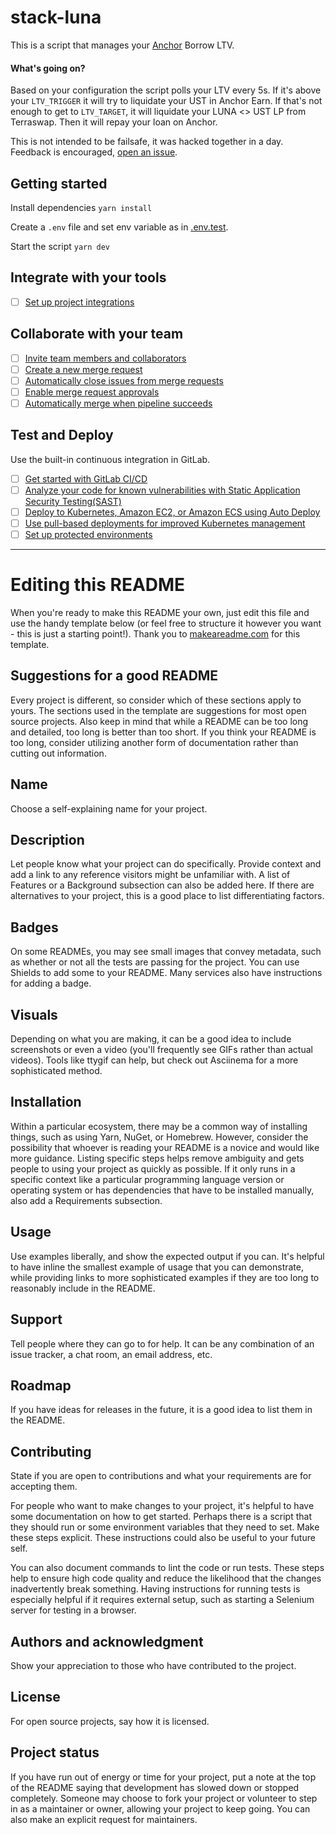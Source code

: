 # stack-luna

This is a script that manages your [Anchor](https://www.anchorprotocol.com/) Borrow LTV.

#### What's going on?

Based on your configuration the script polls your LTV every 5s. If it's above your `LTV_TRIGGER` it will try to liquidate your UST in Anchor Earn. If that's not enough to get to `LTV_TARGET`, it will liquidate your LUNA <> UST LP from Terraswap. Then it will repay your loan on Anchor.

This is not intended to be failsafe, it was hacked together in a day. Feedback is encouraged, [open an issue](https://gitlab.com/topher.ust/stack-luna/-/issues/new).

## Getting started

Install dependencies
`yarn install`


Create a `.env` file and set env variable as in [.env.test](./.env.test).


Start the script
`yarn dev`

## Integrate with your tools

- [ ] [Set up project integrations](https://gitlab.com/-/experiment/new_project_readme_content:aa667d57d072c18eb764cd99fdba009f?https://gitlab.com/topher.ust/stack-luna/-/settings/integrations)

## Collaborate with your team

- [ ] [Invite team members and collaborators](https://gitlab.com/-/experiment/new_project_readme_content:aa667d57d072c18eb764cd99fdba009f?https://docs.gitlab.com/ee/user/project/members/)
- [ ] [Create a new merge request](https://gitlab.com/-/experiment/new_project_readme_content:aa667d57d072c18eb764cd99fdba009f?https://docs.gitlab.com/ee/user/project/merge_requests/creating_merge_requests.html)
- [ ] [Automatically close issues from merge requests](https://gitlab.com/-/experiment/new_project_readme_content:aa667d57d072c18eb764cd99fdba009f?https://docs.gitlab.com/ee/user/project/issues/managing_issues.html#closing-issues-automatically)
- [ ] [Enable merge request approvals](https://gitlab.com/-/experiment/new_project_readme_content:aa667d57d072c18eb764cd99fdba009f?https://docs.gitlab.com/ee/user/project/merge_requests/approvals/)
- [ ] [Automatically merge when pipeline succeeds](https://gitlab.com/-/experiment/new_project_readme_content:aa667d57d072c18eb764cd99fdba009f?https://docs.gitlab.com/ee/user/project/merge_requests/merge_when_pipeline_succeeds.html)

## Test and Deploy

Use the built-in continuous integration in GitLab.

- [ ] [Get started with GitLab CI/CD](https://gitlab.com/-/experiment/new_project_readme_content:aa667d57d072c18eb764cd99fdba009f?https://docs.gitlab.com/ee/ci/quick_start/index.html)
- [ ] [Analyze your code for known vulnerabilities with Static Application Security Testing(SAST)](https://gitlab.com/-/experiment/new_project_readme_content:aa667d57d072c18eb764cd99fdba009f?https://docs.gitlab.com/ee/user/application_security/sast/)
- [ ] [Deploy to Kubernetes, Amazon EC2, or Amazon ECS using Auto Deploy](https://gitlab.com/-/experiment/new_project_readme_content:aa667d57d072c18eb764cd99fdba009f?https://docs.gitlab.com/ee/topics/autodevops/requirements.html)
- [ ] [Use pull-based deployments for improved Kubernetes management](https://gitlab.com/-/experiment/new_project_readme_content:aa667d57d072c18eb764cd99fdba009f?https://docs.gitlab.com/ee/user/clusters/agent/)
- [ ] [Set up protected environments](https://gitlab.com/-/experiment/new_project_readme_content:aa667d57d072c18eb764cd99fdba009f?https://docs.gitlab.com/ee/ci/environments/protected_environments.html)

***

# Editing this README

When you're ready to make this README your own, just edit this file and use the handy template below (or feel free to structure it however you want - this is just a starting point!).  Thank you to [makeareadme.com](https://gitlab.com/-/experiment/new_project_readme_content:aa667d57d072c18eb764cd99fdba009f?https://www.makeareadme.com/) for this template.

## Suggestions for a good README
Every project is different, so consider which of these sections apply to yours. The sections used in the template are suggestions for most open source projects. Also keep in mind that while a README can be too long and detailed, too long is better than too short. If you think your README is too long, consider utilizing another form of documentation rather than cutting out information.

## Name
Choose a self-explaining name for your project.

## Description
Let people know what your project can do specifically. Provide context and add a link to any reference visitors might be unfamiliar with. A list of Features or a Background subsection can also be added here. If there are alternatives to your project, this is a good place to list differentiating factors.

## Badges
On some READMEs, you may see small images that convey metadata, such as whether or not all the tests are passing for the project. You can use Shields to add some to your README. Many services also have instructions for adding a badge.

## Visuals
Depending on what you are making, it can be a good idea to include screenshots or even a video (you'll frequently see GIFs rather than actual videos). Tools like ttygif can help, but check out Asciinema for a more sophisticated method.

## Installation
Within a particular ecosystem, there may be a common way of installing things, such as using Yarn, NuGet, or Homebrew. However, consider the possibility that whoever is reading your README is a novice and would like more guidance. Listing specific steps helps remove ambiguity and gets people to using your project as quickly as possible. If it only runs in a specific context like a particular programming language version or operating system or has dependencies that have to be installed manually, also add a Requirements subsection.

## Usage
Use examples liberally, and show the expected output if you can. It's helpful to have inline the smallest example of usage that you can demonstrate, while providing links to more sophisticated examples if they are too long to reasonably include in the README.

## Support
Tell people where they can go to for help. It can be any combination of an issue tracker, a chat room, an email address, etc.

## Roadmap
If you have ideas for releases in the future, it is a good idea to list them in the README.

## Contributing
State if you are open to contributions and what your requirements are for accepting them.

For people who want to make changes to your project, it's helpful to have some documentation on how to get started. Perhaps there is a script that they should run or some environment variables that they need to set. Make these steps explicit. These instructions could also be useful to your future self.

You can also document commands to lint the code or run tests. These steps help to ensure high code quality and reduce the likelihood that the changes inadvertently break something. Having instructions for running tests is especially helpful if it requires external setup, such as starting a Selenium server for testing in a browser.

## Authors and acknowledgment
Show your appreciation to those who have contributed to the project.

## License
For open source projects, say how it is licensed.

## Project status
If you have run out of energy or time for your project, put a note at the top of the README saying that development has slowed down or stopped completely. Someone may choose to fork your project or volunteer to step in as a maintainer or owner, allowing your project to keep going. You can also make an explicit request for maintainers.
